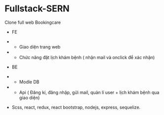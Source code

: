 # Fullstack-SERN
Clone full web Bookingcare
+ FE
+ - Giao diện trang web
+ - Chức năng đặt lịch khám bệnh ( nhận mail và onclick để xác nhận) 
+ BE
+ - Modle DB
+ - Api
( Đăng kí, đăng nhập, gửi mail, quản lí user + lịch khám bệnh qua giao diện)

+ Scss, react, redux, react bootstrap, nodejs, express, sequelize. 
